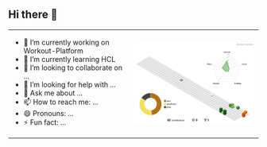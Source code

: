 ## Hi there 👋

<!--
**ruanfreits/ruanfreits** is a ✨ _special_ ✨ repository because its `README.md` (this file) appears on your GitHub profile.

Here are some ideas to get you started:
-->
<table>
  <tr>
    <td>
      <ul>
        <li>🔭 I’m currently working on Workout-Platform</li>
        <li>🌱 I’m currently learning HCL</li>
        <li>👯 I’m looking to collaborate on ...</li>
        <li>🤔 I’m looking for help with ...</li>
        <li>💬 Ask me about ...</li>
        <li>📫 How to reach me: ...</li>
        <li>😄 Pronouns: ...</li>
        <li>⚡ Fun fact: ...</li>
      </ul>
    </td>
    <td>
      <img src="./profile-3d-contrib/profile-season.svg" width="400" alt="3D Contribution Graph" />
    </td>
  </tr>
</table>
